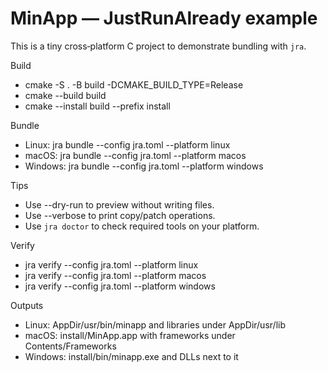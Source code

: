 MinApp — JustRunAlready example
================================

This is a tiny cross‑platform C project to demonstrate bundling with `jra`.

Build
- cmake -S . -B build -DCMAKE_BUILD_TYPE=Release
- cmake --build build
- cmake --install build --prefix install

Bundle
- Linux: jra bundle --config jra.toml --platform linux
- macOS: jra bundle --config jra.toml --platform macos
- Windows: jra bundle --config jra.toml --platform windows

Tips
- Use --dry-run to preview without writing files.
- Use --verbose to print copy/patch operations.
- Use `jra doctor` to check required tools on your platform.

Verify
- jra verify --config jra.toml --platform linux
- jra verify --config jra.toml --platform macos
- jra verify --config jra.toml --platform windows

Outputs
- Linux: AppDir/usr/bin/minapp and libraries under AppDir/usr/lib
- macOS: install/MinApp.app with frameworks under Contents/Frameworks
- Windows: install/bin/minapp.exe and DLLs next to it
